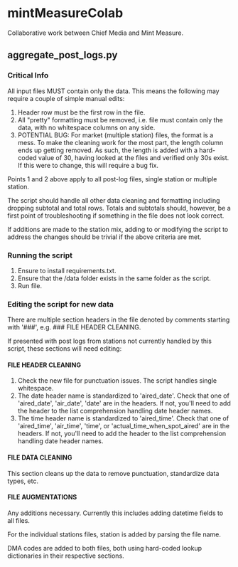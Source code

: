 # mintMeasureColab
Collaborative work between Chief Media and Mint Measure.

## aggregate_post_logs.py
### Critical Info
All input files MUST contain only the data. This means the following may require
a couple of simple manual edits:
1. Header row must be the first row in the file. 
2. All "pretty" formatting must be removed, i.e. file must contain only the data,
with no whitespace columns on any side. 
3. POTENTIAL BUG: For market (multiple station) files, the format is a mess. To make the
cleaning work for the most part, the length column ends up getting removed. As
such, the length is added with a hard-coded value of 30, having looked at the 
files and verified only 30s exist. If this were to change, this will require a 
bug fix. 

Points 1 and 2 above apply to all post-log files, single station or multiple station. 

The script should handle all other data cleaning and formatting including 
dropping subtotal and total rows. Totals and subtotals should, however, be a 
first point of troubleshooting if something in the file does not look correct. 

If additions are made to the station mix, 
adding to or modifying the script to address the changes should be trivial if 
the above criteria are met. 

### Running the script
1. Ensure to install requirements.txt. 
2. Ensure that the /data folder exists in the same folder as the script. 
3. Run file. 

### Editing the script for new data
There are multiple section headers in the file denoted by comments starting with 
'###', e.g. ### FILE HEADER CLEANING. 

If presented with post logs from stations 
not currently handled by this script, these sections will need editing:

#### FILE HEADER CLEANING
1. Check the new file for punctuation issues. The script handles single 
whitespace. 
2. The date header name is standardized to 'aired_date'. Check that one of 
'aired_date', 'air_date', 'date' are in the headers. If not, you'll need to 
add the header to the list comprehension handling date header names. 
3. The time header name is standardized to 'aired_time'. Check that one of 
'aired_time', 'air_time', 'time', or 'actual_time_when_spot_aired' are in the 
headers. If not, you'll need to add the header to the list comprehension 
handling date header names. 

#### FILE DATA CLEANING
This section cleans up the data to remove punctuation, standardize data types, 
etc. 

#### FILE AUGMENTATIONS
Any additions necessary. Currently this includes adding datetime fields to all
files. 

For the individual stations files, station is added by parsing the file name. 

DMA codes are added to both files, both using hard-coded lookup dictionaries in
their respective sections.



